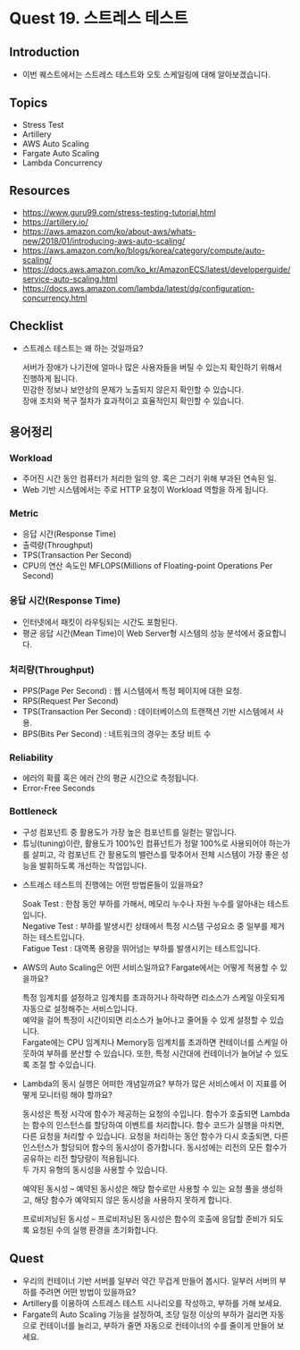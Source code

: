 # Quest 19. 스트레스 테스트

## Introduction
* 이번 퀘스트에서는 스트레스 테스트와 오토 스케일링에 대해 알아보겠습니다.

## Topics
* Stress Test
* Artillery
* AWS Auto Scaling
* Fargate Auto Scaling
* Lambda Concurrency

## Resources
* https://www.guru99.com/stress-testing-tutorial.html
* https://artillery.io/
* https://aws.amazon.com/ko/about-aws/whats-new/2018/01/introducing-aws-auto-scaling/
* https://aws.amazon.com/ko/blogs/korea/category/compute/auto-scaling/
* https://docs.aws.amazon.com/ko_kr/AmazonECS/latest/developerguide/service-auto-scaling.html
* https://docs.aws.amazon.com/lambda/latest/dg/configuration-concurrency.html

## Checklist
* 스트레스 테스트는 왜 하는 것일까요?  
  
  서버가 장애가 나기전에 얼마나 많은 사용자들을 버틸 수 있는지 확인하기 위해서 진행하게 됩니다.  
  민감한 정보나 보안상의 문제가 노출되지 않은지 확인할 수 있습니다.  
  장애 조치와 복구 절차가 효과적이고 효율적인지 확인할 수 있습니다.  

 ## 용어정리
    
 ### **Workload**

- 주어진 시간 동안 컴퓨터가 처리한 일의 양. 혹은 그러기 위해 부과된 연속된 일.
- Web 기반 시스템에서는 주로 HTTP 요청이 Workload 역할을 하게 됩니다.

### **Metric**

- 응답 시간(Response Time)
- 출력량(Throughput)
- TPS(Transaction Per Second)
- CPU의 연산 속도인 MFLOPS(Millions of Floating-point Operations Per Second)

### **응답 시간(Response Time)**

- 인터넷에서 패킷이 라우팅되는 시간도 포함된다.
- 평균 응답 시간(Mean Time)이 Web Server형 시스템의 성능 분석에서 중요합니다.

### **처리량(Throughput)**

- PPS(Page Per Second) : 웹 시스템에서 특정 페이지에 대한 요청.
- RPS(Request Per Second)
- TPS(Transaction Per Second) : 데이터베이스의 트랜잭션 기반 시스템에서 사용.
- BPS(Bits Per Second) : 네트워크의 경우는 초당 비트 수

### **Reliability**

- 에러의 확률 혹은 에러 간의 평균 시간으로 측정됩니다.
- Error-Free Seconds

### **Bottleneck**

- 구성 컴포넌트 중 활용도가 가장 높은 컴포넌트를 일컫는 말입니다.
- 튜닝(tuning)이란, 활용도가 100%인 컴퓨넌트가 정말 100%로 사용되어야 하는가를 살피고, 각 컴포넌트 간 활용도의 밸런스를 맞추어서 전체 시스템이 가장 좋은 성능을 발휘하도록 개선하는 작업입니다.
  
* 스트레스 테스트의 진행에는 어떤 방법론들이 있을까요?
  
  Soak Test : 한참 동안 부하를 가해서, 메모리 누수나 자원 누수를 알아내는 테스트입니다.  
  Negative Test : 부하를 발생시킨 상태에서 특정 시스템 구성요소 중 일부를 제거하는 테스트입니다.  
  Fatigue Test : 대역폭 용량을 뛰어넘는 부하를 발생시키는 테스트입니다.  
    
* AWS의 Auto Scaling은 어떤 서비스일까요? Fargate에서는 어떻게 적용할 수 있을까요?  
  
  특정 임계치를 설정하고 임계치를 초과하거나 하락하면 리소스가 스케일 아웃되게 자동으로 설정해주는 서비스입니다.  
  예약을 걸어 특정이 시간이되면 리소스가 늘어나고 줄어들 수 있게 설정할 수 있습니다.  
  Fargate에는 CPU 임계치나 Memory등 임계치를 초과하면 컨테이너를 스케일 아웃하여 부하를 분산할 수 있습니다. 또한, 특정 시간대에 컨테이너가 늘어날 수 있도록 조절 할 수있습니다.   

* Lambda의 동시 실행은 어떠한 개념일까요? 부하가 많은 서비스에서 이 지표를 어떻게 모니터링 해야 할까요?  
    
   동시성은 특정 시각에 함수가 제공하는 요청의 수입니다. 함수가 호출되면 Lambda는 함수의 인스턴스를 할당하여 이벤트를 처리합니다. 함수 코드가 실행을 마치면, 다른 요청을 처리할 수 있습니다. 요청을 처리하는 동안 함수가 다시 호출되면, 다른 인스턴스가 할당되어 함수의 동시성이 증가합니다. 동시성에는 리전의 모든 함수가 공유하는 리전 할당량이 적용됩니다.  
   두 가지 유형의 동시성을 사용할 수 있습니다.  
  
   예약된 동시성 – 예약된 동시성은 해당 함수로만 사용할 수 있는 요청 풀을 생성하고, 해당 함수가 예약되지 않은 동시성을 사용하지 못하게 합니다.
  
   프로비저닝된 동시성 – 프로비저닝된 동시성은 함수의 호출에 응답할 준비가 되도록 요청된 수의 실행 환경을 초기화합니다.

## Quest
* 우리의 컨테이너 기반 서버를 일부러 약간 무겁게 만들어 봅시다. 일부러 서버의 부하를 주려면 어떤 방법이 있을까요?
* Artillery를 이용하여 스트레스 테스트 시나리오를 작성하고, 부하를 가해 보세요.
* Fargate의 Auto Scaling 기능을 설정하여, 초당 일정 이상의 부하가 걸리면 자동으로 컨테이너를 늘리고, 부하가 줄면 자동으로 컨테이너의 수를 줄이게 만들어 보세요.
